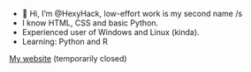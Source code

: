 - 👋 Hi, I’m @HexyHack, low-effort work is my second name /s
- I know HTML, CSS and basic Python.
- Experienced user of Windows and Linux (kinda).
- Learning: Python and R

<a href="https://hexyhack.github.io/">My website</a> (temporarily closed)

<!---
HexyHack/HexyHack is a ✨ special ✨ repository because its `README.md` (this file) appears on your GitHub profile.
You can click the Preview link to take a look at your changes.
--->
